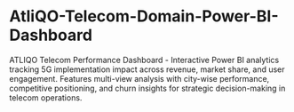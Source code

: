 # AtliQO-Telecom-Domain-Power-BI-Dashboard
ATLIQO Telecom Performance Dashboard - Interactive Power BI analytics tracking 5G implementation impact across revenue, market share, and user engagement. Features multi-view analysis with city-wise performance, competitive positioning, and churn insights for strategic decision-making in telecom operations.

